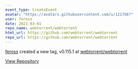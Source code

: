 ```yaml
---
event_type: CreateEvent
avatar: "https://avatars.githubusercontent.com/u/121766?"
user: feross
date: 2021-03-01
repo_name: webtorrent/webtorrent
html_url: https://github.com/webtorrent/webtorrent
repo_url: https://github.com/webtorrent/webtorrent
---
```


<a href='https://github.com/feross' target='_blank'>feross</a> created a new tag, v0.115.1 at <a href='https://github.com/webtorrent/webtorrent' target='_blank'>webtorrent/webtorrent</a>

<a href='https://github.com/webtorrent/webtorrent' target='_blank'>View Repository</a>